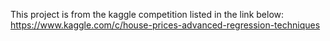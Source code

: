 This project is from the kaggle competition listed in the link below:
https://www.kaggle.com/c/house-prices-advanced-regression-techniques
